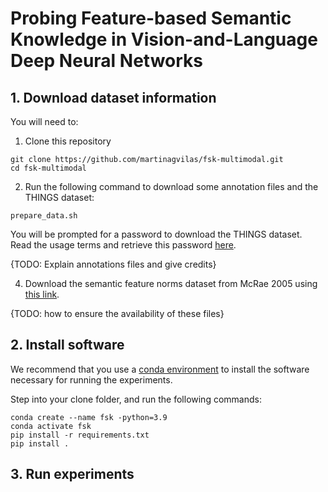 # Probing Feature-based Semantic Knowledge in Vision-and-Language Deep Neural Networks

## 1. Download dataset information
You will need to:

1. Clone this repository
```
git clone https://github.com/martinagvilas/fsk-multimodal.git
cd fsk-multimodal
```

2. Run the following command to download some annotation files and the THINGS dataset:
```
prepare_data.sh
```
You will be prompted for a password to download the THINGS dataset.
Read the usage terms and retrieve this password [here](https://osf.io/srv7t).

{TODO: Explain annotations files and give credits}

4. Download the semantic feature norms dataset from McRae 2005 using 
[this link](https://sites.google.com/site/kenmcraelab/norms-data).

{TODO: how to ensure the availability of these files}


## 2. Install software
We recommend that you use a [conda environment](https://docs.conda.io/projects/conda/en/latest/index.html) to install the software necessary for running the experiments.

Step into your clone folder, and run the following commands:
```
conda create --name fsk -python=3.9
conda activate fsk
pip install -r requirements.txt
pip install .
```

## 3. Run experiments